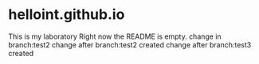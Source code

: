 # helloint.github.io
This is my laboratory
Right now the README is empty.
change in branch:test2
change after branch:test2 created
change after branch:test3 created
